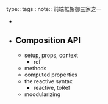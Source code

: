 type::
tags::
note:: 前端框架御三家之一

-
- ## Composition API
	- setup, props, context
		- ref
	- methods
	- computed properties
	- the reactive syntax
		- reactive, toRef
	- moodularizing